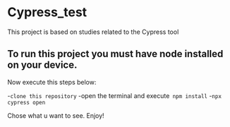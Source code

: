 # Cypress_test
This project is based on studies related to the Cypress tool

## To run this project you must have node installed on your device.

Now execute this steps below:


 -`clone this repository`
 -open the terminal and execute` npm install`
 -`npx cypress open`

 Chose what u want to see. Enjoy!
